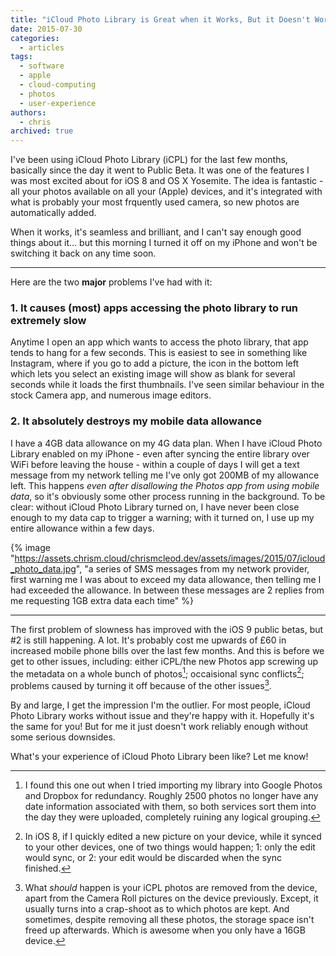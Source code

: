```yaml
---
title: "iCloud Photo Library is Great when it Works, But it Doesn't Work for Me"
date: 2015-07-30
categories:
  - articles
tags:
  - software
  - apple
  - cloud-computing
  - photos
  - user-experience
authors:
  - chris
archived: true
---
```


I've been using iCloud Photo Library (iCPL) for the last few months, basically since the day it went to Public Beta. It was one of the features I was most excited about for iOS 8 and OS X Yosemite. The idea is fantastic - all your photos available on all your (Apple) devices, and it's integrated with what is probably your most frquently used camera, so new photos are automatically added.

When it works, it's seamless and brilliant, and I can't say enough good things about it… but this morning I turned it off on my iPhone and won't be switching it back on any time soon.

---

Here are the two **major** problems I've had with it:

### 1\. It causes (most) apps accessing the photo library to run extremely slow

Anytime I open an app which wants to access the photo library, that app tends to hang for a few seconds. This is easiest to see in something like Instagram, where if you go to add a picture, the icon in the bottom left which lets you select an existing image will show as blank for several seconds while it loads the first thumbnails. I've seen similar behaviour in the stock Camera app, and numerous image editors.

### 2\. It absolutely destroys my mobile data allowance

I have a 4GB data allowance on my 4G data plan. When I have iCloud Photo Library enabled on my iPhone - even after syncing the entire library over WiFi before leaving the house - within a couple of days I will get a text message from my network telling me I've only got 200MB of my allowance left. This happens _even after disallowing the Photos app from using mobile data_, so it's obviously some other process running in the background. To be clear: without iCloud Photo Library turned on, I have never been close enough to my data cap to trigger a warning; with it turned on, I use up my entire allowance within a few days.

{% image "https://assets.chrism.cloud/chrismcleod.dev/assets/images/2015/07/icloud_photo_data.jpg", "a series of SMS messages from my network provider, first warning me I was about to exceed my data allowance, then telling me I had exceeded the allowance. In between these messages are 2 replies from me requesting 1GB extra data each time" %}

---

The first problem of slowness has improved with the iOS 9 public betas, but #2 is still happening. A lot. It's probably cost me upwards of £60 in increased mobile phone bills over the last few months. And this is before we get to other issues, including: either iCPL/the new Photos app screwing up the metadata on a whole bunch of photos[^1]; occaisional sync conflicts[^2]; problems caused by turning it off because of the other issues[^3].

By and large, I get the impression I'm the outlier. For most people, iCloud Photo Library works without issue and they're happy with it. Hopefully it's the same for you! But for me it just doesn't work reliably enough without some serious downsides.

What's your experience of iCloud Photo Library been like? Let me know!

[^1]: I found this one out when I tried importing my library into Google Photos and Dropbox for redundancy. Roughly 2500 photos no longer have any date information associated with them, so both services sort them into the day they were uploaded, completely ruining any logical grouping.
[^2]: In iOS 8, if I quickly edited a new picture on your device, while it synced to your other devices, one of two things would happen; 1: only the edit would sync, or 2: your edit would be discarded when the sync finished.
[^3]: What _should_ happen is your iCPL photos are removed from the device, apart from the Camera Roll pictures on the device previously. Except, it usually turns into a crap-shoot as to which photos are kept. And sometimes, despite removing all these photos, the storage space isn't freed up afterwards. Which is awesome when you only have a 16GB device.
